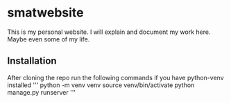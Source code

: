 # smatwebsite

This is my personal website. I will explain and document my work here. Maybe even some of my life.

## Installation
After cloning the repo run the following commands if you have python-venv installed
'''
python -m venv venv
source venv/bin/activate
python manage.py runserver
'''
